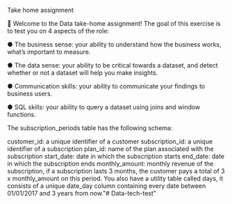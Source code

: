 Take home assignment

👋 Welcome to the Data take-home assignment! The goal of this exercise is to test you on 4 aspects of the role:

● The business sense: your ability to understand how the business works, what’s important to measure.

● The data sense: your ability to be critical towards a dataset, and detect whether or not a dataset will help you make insights.

● Communication skills: your ability to communicate your findings to business users.

● SQL skills: your ability to query a dataset using joins and window functions. 

 The subscription_periods table has the following schema:

customer_id: a unique identifier of a customer
subscription_id: a unique identifier of a subscription
plan_id: name of the plan associated with the subscription
start_date: date in which the subscription starts
end_date: date in which the subscription ends
monthly_amount: monthly revenue of the subscription, if a subscription lasts 3 months, the customer pays a total of 3 x monthly_amount on this period. You also have a utility table called days, it consists of a unique date_day column containing every date between 01/01/2017 and 3 years from now."# Data-tech-test" 
